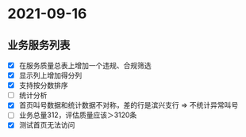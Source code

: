 # 2021-09-16
## 业务服务列表
  - [x] 在服务质量总表上增加一个违规、合规筛选
  - [x] 显示列上增加得分列
  - [x] 支持按分数排序
  - [ ] 统计分析
  - [x] 首页叫号数据和统计数据不对称，差的行是滨兴支行 => 不统计异常叫号
  - [ ] 业务总量312，评估质量应该＞3120条
  - [x] 测试首页无法访问